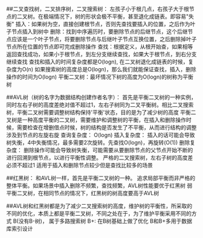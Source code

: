 ##二叉查找树，二叉排序树，二叉搜索树：
  左孩子小于根几点，右孩子大于根节点的二叉树。在极端情况下，树的形状会极不平衡，甚至退化成链表。即容易"失衡"
  插入：如果树为空，直接创建根节点，否则先查找要插入的位置，之后作为叶子节点插入到树中
  删除：找到中序遍历时，要删除节点的后继节点，这个后继节点应该是一个叶子节点，将要删除节点与后继叶子节点互换位置，之后删除掉叶子节点所在位置的节点即可完成删除操作
  查找：根据定义，从根开始查，如果相等返回查找成功，如果小于根节点，到左分支继续查找，如果大于根节点，到右分支继续查找
  查找和插入的时间复杂度都是O(logn), 在二叉树退化成链表的时候，复杂度为O(n)
  如果搜索树的高度总是O(logn)，那么我们就能保证查找，插入，删除操作的时间为O(logn)
  平衡二叉树：最坏情况下树的高度为O(logn)的树称为平衡树

##AVL树（树的名字为数据结构创建作者名字）：
  首先是平衡二叉树的一种实例，同时左右子树的高度差绝对值不超过1，左右子树同为二叉平衡树。相比二叉搜索树，平衡二叉树需要调整树结构保持'平衡'状态，目的是为了减少树的高度
  平衡二叉树是一种高度平衡的二叉树，需要维护和调整树的平衡，在插入和删除操作时候，需要检查在增删借点时候，树的结构是否发生了不平衡，从而进行结构的调整
  涉及到节点的左旋右旋
  查询复杂度： O(logn)
  插入复杂度： 插入的话可能会导致树失衡，4中失衡情况，最多需要2次旋转。先查找O(logn)，再旋转(O(1))
  删除复杂度： 删除操作可能会导致树失衡，可能需要从要删除节点的父节点开始不断的进行回溯到根节点，以进行平衡性调整。
  严格的二叉搜索树，左右子树的高度差必须不超过1
  适用于插入和删除节点较少但是查找比较多的场景

##红黑树： 和AVL树一样，首先是平衡二叉树的一种。
  追求局部平衡而非严格的整体平衡。如果场景中插入删除不频繁，查找频繁，AVL树性能要优于红黑树
  弱平衡二叉树，在相同节点的情况下，红黑树的树高度要高于AVL树

##AVL树和红黑树都是为了减少二叉搜索树的高度，维护树的平衡性，所采取的不同的优化，本质上都是平衡二叉树，不同之处在于，为了维护平衡采用不同的方式
  B(没有B-树)， 属于多路搜索树
  B+: 在B树基础上做了优化
  B和B+多用于数据库索引设计

